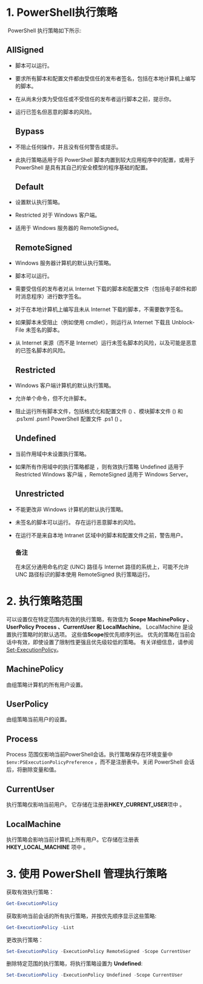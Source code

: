 # 1. PowerShell执行策略

 PowerShell 执行策略如下所示:

## AllSigned

* 脚本可以运行。

* 要求所有脚本和配置文件都由受信任的发布者签名，包括在本地计算机上编写的脚本。

* 在从尚未分类为受信任或不受信任的发布者运行脚本之前，提示你。

* 运行已签名但恶意的脚本的风险。
  
  ## Bypass

* 不阻止任何操作，并且没有任何警告或提示。

* 此执行策略适用于将 PowerShell 脚本内置到较大应用程序中的配置，或用于 PowerShell 是具有其自己的安全模型的程序基础的配置。
  
  ## Default

* 设置默认执行策略。

* Restricted 对于 Windows 客户端。

* 适用于 Windows 服务器的 RemoteSigned。
  
  ## RemoteSigned

* Windows 服务器计算机的默认执行策略。

* 脚本可以运行。

* 需要受信任的发布者对从 Internet 下载的脚本和配置文件（包括电子邮件和即时消息程序）进行数字签名。

* 对于在本地计算机上编写且未从 Internet 下载的脚本，不需要数字签名。

* 如果脚本未受阻止（例如使用 cmdlet），则运行从 Internet 下载且 Unblock-File 未签名的脚本。

* 从 Internet 来源（而不是 Internet）运行未签名脚本的风险，以及可能是恶意的已签名脚本的风险。
  
  ## Restricted

* Windows 客户端计算机的默认执行策略。

* 允许单个命令，但不允许脚本。

* 阻止运行所有脚本文件，包括格式化和配置文件 () 、模块脚本文件 () 和 .ps1xml .psm1 PowerShell 配置文件 .ps1 () 。
  
  ## Undefined

* 当前作用域中未设置执行策略。

* 如果所有作用域中的执行策略都是 ，则有效执行策略 Undefined 适用于 Restricted Windows 客户端 ，RemoteSigned 适用于 Windows Server。
  
  ## Unrestricted

* 不能更改非 Windows 计算机的默认执行策略。

* 未签名的脚本可以运行。 存在运行恶意脚本的风险。

* 在运行不是来自本地 Intranet 区域中的脚本和配置文件之前，警告用户。
  
  ### 备注
  
  在未区分通用命名约定 (UNC) 路径与 Internet 路径的系统上，可能不允许 UNC 路径标识的脚本使用 RemoteSigned 执行策略运行。

# 2. 执行策略范围

可以设置仅在特定范围内有效的执行策略，有效值为 **Scope MachinePolicy 、UserPolicy Process 、CurrentUser 和 LocalMachine**。 LocalMachine 是设置执行策略时的默认选项。
这些值**Scope**按优先顺序列出。 优先的策略在当前会话中有效，即使设置了限制性更强且优先级较低的策略。
有关详细信息，请参阅 [Set-ExecutionPolicy](https://docs.microsoft.com/zh-cn/previous-versions/powershell/module/microsoft.powershell.security/set-executionpolicy?view=powershell-7.1)。

## MachinePolicy

由组策略计算机的所有用户设置。

## UserPolicy

由组策略当前用户的设置。

## Process

Process 范围仅影响当前PowerShell会话。执行策略保存在环境变量中 ``$env:PSExecutionPolicyPreference`` ，而不是注册表中。关闭 PowerShell 会话后，将删除变量和值。

## CurrentUser

执行策略仅影响当前用户。 它存储在注册表**HKEY_CURRENT_USER**项中 。

## LocalMachine

执行策略会影响当前计算机上所有用户。它存储在注册表 **HKEY_LOCAL_MACHINE** 项中 。

# 3. 使用 PowerShell 管理执行策略

获取有效执行策略：

```powershell
Get-ExecutionPolicy
```

获取影响当前会话的所有执行策略，并按优先顺序显示这些策略:

```powershell
Get-ExecutionPolicy -List
```

更改执行策略：

```powershell
Set-ExecutionPolicy -ExecutionPolicy RemoteSigned -Scope CurrentUser
```

删除特定范围的执行策略，将执行策略设置为 **Undefined**:

```powershell
Set-ExecutionPolicy -ExecutionPolicy Undefined -Scope CurrentUser
```
